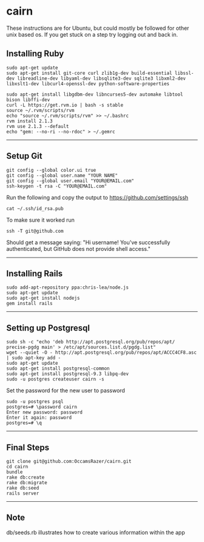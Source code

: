 cairn
=====
These instructions are for Ubuntu, but could mostly be followed for other unix based os. If you get stuck on a step try logging out and back in.

Installing Ruby
--
```
sudo apt-get update
sudo apt-get install git-core curl zlib1g-dev build-essential libssl-dev libreadline-dev libyaml-dev libsqlite3-dev sqlite3 libxml2-dev libxslt1-dev libcurl4-openssl-dev python-software-properties

sudo apt-get install libgdbm-dev libncurses5-dev automake libtool bison libffi-dev
curl -L https://get.rvm.io | bash -s stable
source ~/.rvm/scripts/rvm
echo "source ~/.rvm/scripts/rvm" >> ~/.bashrc
rvm install 2.1.3
rvm use 2.1.3 --default
echo "gem: --no-ri --no-rdoc" > ~/.gemrc
```
---
Setup Git
--
```
git config --global color.ui true
git config --global user.name "YOUR NAME"
git config --global user.email "YOUR@EMAIL.com"
ssh-keygen -t rsa -C "YOUR@EMAIL.com"
```
Run the following and copy the output to https://github.com/settings/ssh
```
cat ~/.ssh/id_rsa.pub
```
To make sure it worked run
```
ssh -T git@github.com
```
Should get a message saying: "Hi username! You've successfully authenticated, but GitHub does not provide shell access."

---
Installing Rails
--
```
sudo add-apt-repository ppa:chris-lea/node.js
sudo apt-get update
sudo apt-get install nodejs
gem install rails
```
---
Setting up Postgresql
--
```
sudo sh -c "echo 'deb http://apt.postgresql.org/pub/repos/apt/ precise-pgdg main' > /etc/apt/sources.list.d/pgdg.list"
wget --quiet -O - http://apt.postgresql.org/pub/repos/apt/ACCC4CF8.asc | sudo apt-key add -
sudo apt-get update
sudo apt-get install postgresql-common
sudo apt-get install postgresql-9.3 libpq-dev
sudo -u postgres createuser cairn -s
```
Set the password for the new user to password
```
sudo -u postgres psql
postgres=# \password cairn
Enter new password: password
Enter it again: password
postgres=# \q
```
---
Final Steps
--
```
git clone git@github.com:OccamsRazer/cairn.git
cd cairn
bundle
rake db:create
rake db:migrate
rake db:seed
rails server
```
---
Note
---
db/seeds.rb illustrates how to create various information within the app
